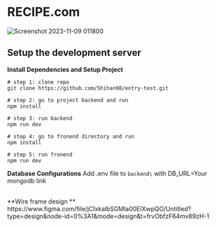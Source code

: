 # RECIPE.com


![Screenshot 2023-11-09 011800](https://github.com/Shihan98/entry-test/assets/108385778/8a226331-66d3-4162-8b3f-e8056071da98)


## Setup the development server

**Install Dependencies and Setup Project**
```
# step 1: clone repo
git clone https://github.com/Shihan98/entry-test.git

# step 2: go to project backend and run
npm install

# step 3: run backend
npm run dev

# step 4: go to fronend directory and run
npm install

# step 5: run fronend
npm run dev
```


**Database Configurations**
Add .env file to `backend\` 
with DB_URL=Your mongodb link

<br>
**Wire frame design  **
https://www.figma.com/file/jCIxkalbSGMla00EIXwpQO/Untitled?type=design&node-id=0%3A1&mode=design&t=frvObfzF64mv89zH-1
